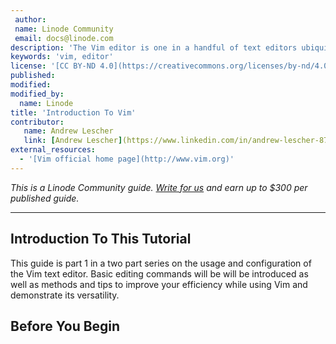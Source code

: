 ```yaml
---
 author:
 name: Linode Community
 email: docs@linode.com
description: 'The Vim editor is one in a handful of text editors ubiquitous in nearly all Unix systems. It is designed based off of the earlier releaed Vi text editor, and is advertised as an improved version. While an initial learning curve is present, Vim aims to be a hyper efficient text editor and provides an extensive plugin system which can be configured to user preferences, as well as support for hundreds of programming languages and file extentions. The core distribution of Vim is preloaded with powerful text manipulation capabilities which provide users with tools to address a diverse range of situations without any pre-configuration required. Much more than a simple text editor, Vim transcends its deceptively straightforward user interface and offers unlimited customization opportunities, with the potential to be transformed into a fully featured programming IDE with integrated Github support, and features rivaling the very best free and paid IDE's on the market today.
keywords: 'vim, editor'
license: '[CC BY-ND 4.0](https://creativecommons.org/licenses/by-nd/4.0)'
published:
modified:
modified_by:
  name: Linode
title: 'Introduction To Vim'
contributor:
   name: Andrew Lescher
   link: [Andrew Lescher](https://www.linkedin.com/in/andrew-lescher-87027940/)
external_resources:
  - '[Vim official home page](http://www.vim.org)'
---
```


*This is a Linode Community guide. [Write for us](/docs/contribute) and earn up to $300 per published guide.*

---

## Introduction To This Tutorial

This guide is part 1 in a two part series on the usage and configuration of the Vim text editor. Basic editing commands will be will be introduced as well as methods and tips to improve your efficiency while using Vim and demonstrate its versatility.

## Before You Begin
